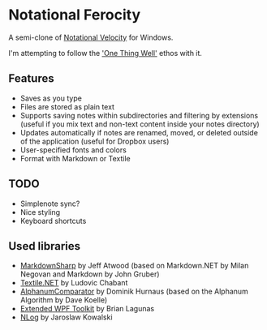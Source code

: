 Notational Ferocity
===================

A semi-clone of [Notational Velocity](http://notational.net/) for Windows.

I'm attempting to follow the ['One Thing Well'](http://onethingwell.org/) ethos with it.

Features
--------

- Saves as you type
- Files are stored as plain text
- Supports saving notes within subdirectories and filtering by extensions (useful if you mix text and non-text content inside your notes directory)
- Updates automatically if notes are renamed, moved, or deleted outside of the application (useful for Dropbox users)
- User-specified fonts and colors
- Format with Markdown or Textile

TODO
----

- Simplenote sync?
- Nice styling
- Keyboard shortcuts

Used libraries
--------------

- [MarkdownSharp](http://code.google.com/p/markdownsharp/) by Jeff Atwood (based on Markdown.NET by Milan Negovan and Markdown by John Gruber)
- [Textile.NET](http://textilenet.codeplex.com/) by Ludovic Chabant
- [AlphanumComparator](http://www.davekoelle.com/alphanum.html) by Dominik Hurnaus (based on the Alphanum Algorithm by Dave Koelle)
- [Extended WPF Toolkit](http://wpftoolkit.codeplex.com/) by Brian Lagunas
- [NLog](http://nlog-project.org/) by Jaroslaw Kowalski